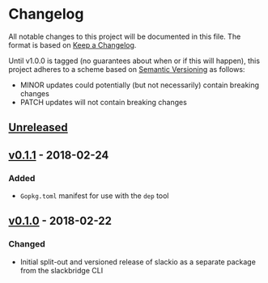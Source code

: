 # Changelog

All notable changes to this project will be documented in this file. The format
is based on [Keep a Changelog].

Until v1.0.0 is tagged (no guarantees about when or if this will happen), this
project adheres to a scheme based on [Semantic Versioning] as follows:

* MINOR updates could potentially (but not necessarily) contain breaking
  changes
* PATCH updates will not contain breaking changes

[Keep a Changelog]: http://keepachangelog.com/en/1.0.0/
[Semantic Versioning]: http://semver.org/spec/v2.0.0.html

## [Unreleased]

## [v0.1.1] - 2018-02-24
### Added
- `Gopkg.toml` manifest for use with the `dep` tool

## [v0.1.0] - 2018-02-22
### Changed
- Initial split-out and versioned release of slackio as a separate package from
  the slackbridge CLI

[Unreleased]: https://github.com/ahamlinman/slackio/compare/v0.1.1...HEAD
[v0.1.1]: https://github.com/ahamlinman/slackio/tree/v0.1.1
[v0.1.0]: https://github.com/ahamlinman/slackio/tree/v0.1.0
